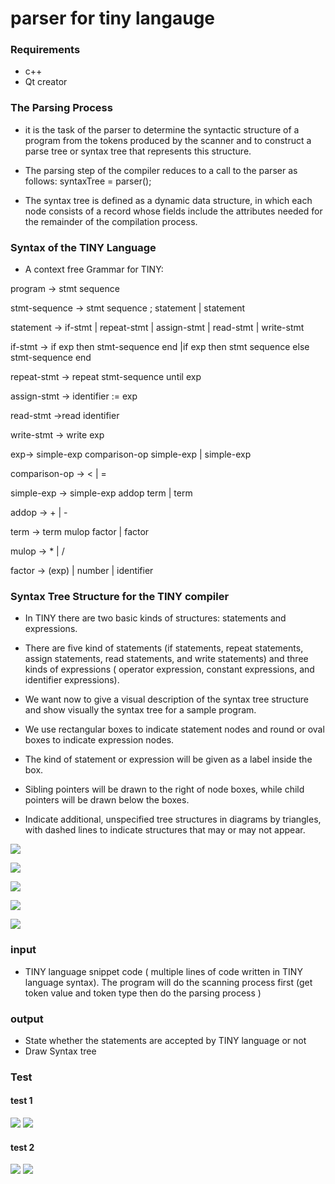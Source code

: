 # parser for tiny langauge
### Requirements 
- c++ 
- Qt creator 

### The Parsing Process 

- it is the task of the parser to determine the syntactic
structure of a program from the tokens produced by
the scanner and to construct a parse tree or syntax
tree that represents this structure.
- The parsing step of the compiler reduces to a call to
the parser as follows:
syntaxTree = parser();

- The syntax tree is defined as a dynamic data structure,
in which each node consists of a record whose fields
include the attributes needed for the remainder of the
compilation process.

### Syntax of the TINY Language

- A context free Grammar for TINY:

program -> stmt sequence

stmt-sequence -> stmt sequence ; statement | statement

statement -> if-stmt | repeat-stmt | assign-stmt | read-stmt | write-stmt

if-stmt -> if exp then stmt-sequence end |if exp then stmt sequence else stmt-sequence end

repeat-stmt -> repeat stmt-sequence until exp

assign-stmt -> identifier := exp

read-stmt ->read identifier

write-stmt -> write exp

exp-> simple-exp comparison-op simple-exp | simple-exp

comparison-op ->  < | = 
 
simple-exp -> simple-exp addop term | term

addop -> + | -

term -> term mulop factor | factor

mulop -> * | /

factor -> (exp) | number | identifier

### Syntax Tree Structure for the TINY compiler

- In TINY there are two basic kinds of structures:
  statements and expressions.
  
- There are five kind of statements (if
  statements, repeat statements, assign
  statements, read statements, and write
  statements) and three kinds of expressions (
  operator expression, constant expressions,
  and identifier expressions).
  
- We want now to give a visual description of the
  syntax tree structure and show visually the syntax
  tree for a sample program.
  
- We use rectangular boxes to indicate statement
  nodes and round or oval boxes to indicate
  expression nodes.
  
- The kind of statement or expression will be given
  as a label inside the box.

- Sibling pointers will be drawn to the right of node
  boxes, while child pointers will be drawn below
  the boxes.

- Indicate additional, unspecified tree structures in
  diagrams by triangles, with dashed lines to
  indicate structures that may or may not appear.

![](https://github.com/Abd-Eljalil-Nasser/parser-for-tiny-langauge/blob/master/if%20stmt.png)

![](https://github.com/Abd-Eljalil-Nasser/parser-for-tiny-langauge/blob/master/repeat%20.png)

![](https://github.com/Abd-Eljalil-Nasser/parser-for-tiny-langauge/blob/master/Assign%20stmt.png)

![](https://github.com/Abd-Eljalil-Nasser/parser-for-tiny-langauge/blob/master/write%20stmt.png)

![](https://github.com/Abd-Eljalil-Nasser/parser-for-tiny-langauge/blob/master/op%20expression.png)

### input 
- TINY language snippet code ( multiple lines of code written in TINY language syntax). The program will do the scanning process first     (get token value and token type then do the parsing process ) 

### output 
- State whether the statements are accepted by TINY language or not
- Draw Syntax tree

### Test 
#### test 1 
![](https://github.com/Abd-Eljalil-Nasser/parser-for-tiny-langauge/blob/master/parser_test_1.png)
![](https://github.com/Abd-Eljalil-Nasser/parser-for-tiny-langauge/blob/master/parser_test_1.2.png)
#### test 2 
![](https://github.com/Abd-Eljalil-Nasser/parser-for-tiny-langauge/blob/master/paser_test_2.png)
![](https://github.com/Abd-Eljalil-Nasser/parser-for-tiny-langauge/blob/master/paser_test_2.1png.png)
